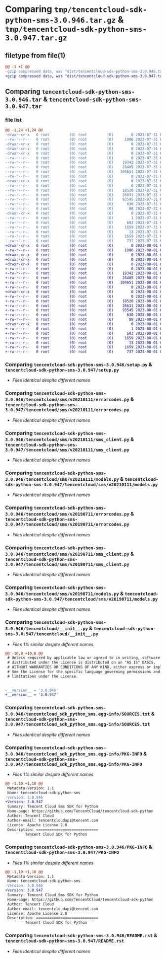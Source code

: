 # Comparing `tmp/tencentcloud-sdk-python-sms-3.0.946.tar.gz` & `tmp/tencentcloud-sdk-python-sms-3.0.947.tar.gz`

## filetype from file(1)

```diff
@@ -1 +1 @@
-gzip compressed data, was "dist/tencentcloud-sdk-python-sms-3.0.946.tar", last modified: Mon Jul 31 00:34:46 2023, max compression
+gzip compressed data, was "dist/tencentcloud-sdk-python-sms-3.0.947.tar", last modified: Tue Aug  1 00:55:00 2023, max compression
```

## Comparing `tencentcloud-sdk-python-sms-3.0.946.tar` & `tencentcloud-sdk-python-sms-3.0.947.tar`

### file list

```diff
@@ -1,24 +1,24 @@
-drwxr-xr-x   0 root         (0) root         (0)        0 2023-07-31 00:34:46.000000 tencentcloud-sdk-python-sms-3.0.946/
--rw-r--r--   0 root         (0) root         (0)     1006 2023-07-31 00:34:46.000000 tencentcloud-sdk-python-sms-3.0.946/setup.py
-drwxr-xr-x   0 root         (0) root         (0)        0 2023-07-31 00:34:46.000000 tencentcloud-sdk-python-sms-3.0.946/tencentcloud/
-drwxr-xr-x   0 root         (0) root         (0)        0 2023-07-31 00:34:46.000000 tencentcloud-sdk-python-sms-3.0.946/tencentcloud/sms/
-drwxr-xr-x   0 root         (0) root         (0)        0 2023-07-31 00:34:46.000000 tencentcloud-sdk-python-sms-3.0.946/tencentcloud/sms/v20210111/
--rw-r--r--   0 root         (0) root         (0)        0 2023-07-31 00:34:46.000000 tencentcloud-sdk-python-sms-3.0.946/tencentcloud/sms/v20210111/__init__.py
--rw-r--r--   0 root         (0) root         (0)    19342 2023-07-31 00:34:46.000000 tencentcloud-sdk-python-sms-3.0.946/tencentcloud/sms/v20210111/errorcodes.py
--rw-r--r--   0 root         (0) root         (0)    28405 2023-07-31 00:34:46.000000 tencentcloud-sdk-python-sms-3.0.946/tencentcloud/sms/v20210111/sms_client.py
--rw-r--r--   0 root         (0) root         (0)   104651 2023-07-31 00:34:46.000000 tencentcloud-sdk-python-sms-3.0.946/tencentcloud/sms/v20210111/models.py
--rw-r--r--   0 root         (0) root         (0)        0 2023-07-31 00:34:46.000000 tencentcloud-sdk-python-sms-3.0.946/tencentcloud/sms/__init__.py
-drwxr-xr-x   0 root         (0) root         (0)        0 2023-07-31 00:34:46.000000 tencentcloud-sdk-python-sms-3.0.946/tencentcloud/sms/v20190711/
--rw-r--r--   0 root         (0) root         (0)        0 2023-07-31 00:34:46.000000 tencentcloud-sdk-python-sms-3.0.946/tencentcloud/sms/v20190711/__init__.py
--rw-r--r--   0 root         (0) root         (0)    18520 2023-07-31 00:34:46.000000 tencentcloud-sdk-python-sms-3.0.946/tencentcloud/sms/v20190711/errorcodes.py
--rw-r--r--   0 root         (0) root         (0)    26631 2023-07-31 00:34:46.000000 tencentcloud-sdk-python-sms-3.0.946/tencentcloud/sms/v20190711/sms_client.py
--rw-r--r--   0 root         (0) root         (0)    93545 2023-07-31 00:34:46.000000 tencentcloud-sdk-python-sms-3.0.946/tencentcloud/sms/v20190711/models.py
--rw-r--r--   0 root         (0) root         (0)      630 2023-07-31 00:34:46.000000 tencentcloud-sdk-python-sms-3.0.946/tencentcloud/__init__.py
--rw-r--r--   0 root         (0) root         (0)       88 2023-07-31 00:34:46.000000 tencentcloud-sdk-python-sms-3.0.946/setup.cfg
-drwxr-xr-x   0 root         (0) root         (0)        0 2023-07-31 00:34:46.000000 tencentcloud-sdk-python-sms-3.0.946/tencentcloud_sdk_python_sms.egg-info/
--rw-r--r--   0 root         (0) root         (0)        1 2023-07-31 00:34:46.000000 tencentcloud-sdk-python-sms-3.0.946/tencentcloud_sdk_python_sms.egg-info/dependency_links.txt
--rw-r--r--   0 root         (0) root         (0)      603 2023-07-31 00:34:46.000000 tencentcloud-sdk-python-sms-3.0.946/tencentcloud_sdk_python_sms.egg-info/SOURCES.txt
--rw-r--r--   0 root         (0) root         (0)     1659 2023-07-31 00:34:46.000000 tencentcloud-sdk-python-sms-3.0.946/tencentcloud_sdk_python_sms.egg-info/PKG-INFO
--rw-r--r--   0 root         (0) root         (0)       13 2023-07-31 00:34:46.000000 tencentcloud-sdk-python-sms-3.0.946/tencentcloud_sdk_python_sms.egg-info/top_level.txt
--rw-r--r--   0 root         (0) root         (0)     1659 2023-07-31 00:34:46.000000 tencentcloud-sdk-python-sms-3.0.946/PKG-INFO
--rw-r--r--   0 root         (0) root         (0)      737 2023-07-31 00:34:46.000000 tencentcloud-sdk-python-sms-3.0.946/README.rst
+drwxr-xr-x   0 root         (0) root         (0)        0 2023-08-01 00:55:00.000000 tencentcloud-sdk-python-sms-3.0.947/
+-rw-r--r--   0 root         (0) root         (0)     1006 2023-08-01 00:55:00.000000 tencentcloud-sdk-python-sms-3.0.947/setup.py
+drwxr-xr-x   0 root         (0) root         (0)        0 2023-08-01 00:55:00.000000 tencentcloud-sdk-python-sms-3.0.947/tencentcloud/
+drwxr-xr-x   0 root         (0) root         (0)        0 2023-08-01 00:55:00.000000 tencentcloud-sdk-python-sms-3.0.947/tencentcloud/sms/
+drwxr-xr-x   0 root         (0) root         (0)        0 2023-08-01 00:55:00.000000 tencentcloud-sdk-python-sms-3.0.947/tencentcloud/sms/v20210111/
+-rw-r--r--   0 root         (0) root         (0)        0 2023-08-01 00:55:00.000000 tencentcloud-sdk-python-sms-3.0.947/tencentcloud/sms/v20210111/__init__.py
+-rw-r--r--   0 root         (0) root         (0)    19342 2023-08-01 00:55:00.000000 tencentcloud-sdk-python-sms-3.0.947/tencentcloud/sms/v20210111/errorcodes.py
+-rw-r--r--   0 root         (0) root         (0)    28405 2023-08-01 00:55:00.000000 tencentcloud-sdk-python-sms-3.0.947/tencentcloud/sms/v20210111/sms_client.py
+-rw-r--r--   0 root         (0) root         (0)   104651 2023-08-01 00:55:00.000000 tencentcloud-sdk-python-sms-3.0.947/tencentcloud/sms/v20210111/models.py
+-rw-r--r--   0 root         (0) root         (0)        0 2023-08-01 00:55:00.000000 tencentcloud-sdk-python-sms-3.0.947/tencentcloud/sms/__init__.py
+drwxr-xr-x   0 root         (0) root         (0)        0 2023-08-01 00:55:00.000000 tencentcloud-sdk-python-sms-3.0.947/tencentcloud/sms/v20190711/
+-rw-r--r--   0 root         (0) root         (0)        0 2023-08-01 00:55:00.000000 tencentcloud-sdk-python-sms-3.0.947/tencentcloud/sms/v20190711/__init__.py
+-rw-r--r--   0 root         (0) root         (0)    18520 2023-08-01 00:55:00.000000 tencentcloud-sdk-python-sms-3.0.947/tencentcloud/sms/v20190711/errorcodes.py
+-rw-r--r--   0 root         (0) root         (0)    26631 2023-08-01 00:55:00.000000 tencentcloud-sdk-python-sms-3.0.947/tencentcloud/sms/v20190711/sms_client.py
+-rw-r--r--   0 root         (0) root         (0)    93545 2023-08-01 00:55:00.000000 tencentcloud-sdk-python-sms-3.0.947/tencentcloud/sms/v20190711/models.py
+-rw-r--r--   0 root         (0) root         (0)      630 2023-08-01 00:55:00.000000 tencentcloud-sdk-python-sms-3.0.947/tencentcloud/__init__.py
+-rw-r--r--   0 root         (0) root         (0)       88 2023-08-01 00:55:00.000000 tencentcloud-sdk-python-sms-3.0.947/setup.cfg
+drwxr-xr-x   0 root         (0) root         (0)        0 2023-08-01 00:55:00.000000 tencentcloud-sdk-python-sms-3.0.947/tencentcloud_sdk_python_sms.egg-info/
+-rw-r--r--   0 root         (0) root         (0)        1 2023-08-01 00:55:00.000000 tencentcloud-sdk-python-sms-3.0.947/tencentcloud_sdk_python_sms.egg-info/dependency_links.txt
+-rw-r--r--   0 root         (0) root         (0)      603 2023-08-01 00:55:00.000000 tencentcloud-sdk-python-sms-3.0.947/tencentcloud_sdk_python_sms.egg-info/SOURCES.txt
+-rw-r--r--   0 root         (0) root         (0)     1659 2023-08-01 00:55:00.000000 tencentcloud-sdk-python-sms-3.0.947/tencentcloud_sdk_python_sms.egg-info/PKG-INFO
+-rw-r--r--   0 root         (0) root         (0)       13 2023-08-01 00:55:00.000000 tencentcloud-sdk-python-sms-3.0.947/tencentcloud_sdk_python_sms.egg-info/top_level.txt
+-rw-r--r--   0 root         (0) root         (0)     1659 2023-08-01 00:55:00.000000 tencentcloud-sdk-python-sms-3.0.947/PKG-INFO
+-rw-r--r--   0 root         (0) root         (0)      737 2023-08-01 00:55:00.000000 tencentcloud-sdk-python-sms-3.0.947/README.rst
```

### Comparing `tencentcloud-sdk-python-sms-3.0.946/setup.py` & `tencentcloud-sdk-python-sms-3.0.947/setup.py`

 * *Files identical despite different names*

### Comparing `tencentcloud-sdk-python-sms-3.0.946/tencentcloud/sms/v20210111/errorcodes.py` & `tencentcloud-sdk-python-sms-3.0.947/tencentcloud/sms/v20210111/errorcodes.py`

 * *Files identical despite different names*

### Comparing `tencentcloud-sdk-python-sms-3.0.946/tencentcloud/sms/v20210111/sms_client.py` & `tencentcloud-sdk-python-sms-3.0.947/tencentcloud/sms/v20210111/sms_client.py`

 * *Files identical despite different names*

### Comparing `tencentcloud-sdk-python-sms-3.0.946/tencentcloud/sms/v20210111/models.py` & `tencentcloud-sdk-python-sms-3.0.947/tencentcloud/sms/v20210111/models.py`

 * *Files identical despite different names*

### Comparing `tencentcloud-sdk-python-sms-3.0.946/tencentcloud/sms/v20190711/errorcodes.py` & `tencentcloud-sdk-python-sms-3.0.947/tencentcloud/sms/v20190711/errorcodes.py`

 * *Files identical despite different names*

### Comparing `tencentcloud-sdk-python-sms-3.0.946/tencentcloud/sms/v20190711/sms_client.py` & `tencentcloud-sdk-python-sms-3.0.947/tencentcloud/sms/v20190711/sms_client.py`

 * *Files identical despite different names*

### Comparing `tencentcloud-sdk-python-sms-3.0.946/tencentcloud/sms/v20190711/models.py` & `tencentcloud-sdk-python-sms-3.0.947/tencentcloud/sms/v20190711/models.py`

 * *Files identical despite different names*

### Comparing `tencentcloud-sdk-python-sms-3.0.946/tencentcloud/__init__.py` & `tencentcloud-sdk-python-sms-3.0.947/tencentcloud/__init__.py`

 * *Files 1% similar despite different names*

```diff
@@ -10,8 +10,8 @@
 # Unless required by applicable law or agreed to in writing, software
 # distributed under the License is distributed on an "AS IS" BASIS,
 # WITHOUT WARRANTIES OR CONDITIONS OF ANY KIND, either express or implied.
 # See the License for the specific language governing permissions and
 # limitations under the License.
 
 
-__version__ = '3.0.946'
+__version__ = '3.0.947'
```

### Comparing `tencentcloud-sdk-python-sms-3.0.946/tencentcloud_sdk_python_sms.egg-info/SOURCES.txt` & `tencentcloud-sdk-python-sms-3.0.947/tencentcloud_sdk_python_sms.egg-info/SOURCES.txt`

 * *Files identical despite different names*

### Comparing `tencentcloud-sdk-python-sms-3.0.946/tencentcloud_sdk_python_sms.egg-info/PKG-INFO` & `tencentcloud-sdk-python-sms-3.0.947/tencentcloud_sdk_python_sms.egg-info/PKG-INFO`

 * *Files 1% similar despite different names*

```diff
@@ -1,10 +1,10 @@
 Metadata-Version: 1.1
 Name: tencentcloud-sdk-python-sms
-Version: 3.0.946
+Version: 3.0.947
 Summary: Tencent Cloud Sms SDK for Python
 Home-page: https://github.com/TencentCloud/tencentcloud-sdk-python
 Author: Tencent Cloud
 Author-email: tencentcloudapi@tencent.com
 License: Apache License 2.0
 Description: ============================
         Tencent Cloud SDK for Python
```

### Comparing `tencentcloud-sdk-python-sms-3.0.946/PKG-INFO` & `tencentcloud-sdk-python-sms-3.0.947/PKG-INFO`

 * *Files 1% similar despite different names*

```diff
@@ -1,10 +1,10 @@
 Metadata-Version: 1.1
 Name: tencentcloud-sdk-python-sms
-Version: 3.0.946
+Version: 3.0.947
 Summary: Tencent Cloud Sms SDK for Python
 Home-page: https://github.com/TencentCloud/tencentcloud-sdk-python
 Author: Tencent Cloud
 Author-email: tencentcloudapi@tencent.com
 License: Apache License 2.0
 Description: ============================
         Tencent Cloud SDK for Python
```

### Comparing `tencentcloud-sdk-python-sms-3.0.946/README.rst` & `tencentcloud-sdk-python-sms-3.0.947/README.rst`

 * *Files identical despite different names*

